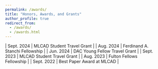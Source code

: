 ```yaml
---
permalink: /awards/
title: "Honors, Awards, and Grants"
author_profile: true
redirect_from: 
  - /awards/
  - /awards.html
---
```



| Sept. 2024 | MLCAD Student Travel Grant |
| Aug. 2024 | Ferdinand A. Stanchi Fellowship |
| Jun. 2024 | DAC Young Fellow Travel Grant |
| Sept. 2023 | MLCAD Student Travel Grant |
| Aug. 2023 | Fulton Fellows Fellowship |
| Sept. 2022 | Best Paper Award at MLCAD |

